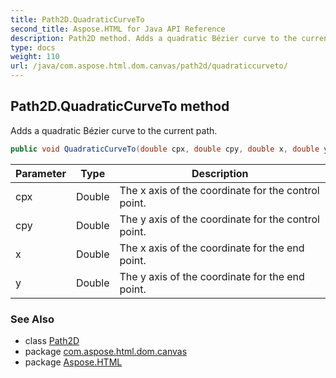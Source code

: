 ```yaml
---
title: Path2D.QuadraticCurveTo
second_title: Aspose.HTML for Java API Reference
description: Path2D method. Adds a quadratic Bézier curve to the current path
type: docs
weight: 110
url: /java/com.aspose.html.dom.canvas/path2d/quadraticcurveto/
---
```

## Path2D.QuadraticCurveTo method

Adds a quadratic Bézier curve to the current path.

```java
public void QuadraticCurveTo(double cpx, double cpy, double x, double y)
```

| Parameter | Type | Description |
| --- | --- | --- |
| cpx | Double | The x axis of the coordinate for the control point. |
| cpy | Double | The y axis of the coordinate for the control point. |
| x | Double | The x axis of the coordinate for the end point. |
| y | Double | The y axis of the coordinate for the end point. |

### See Also

* class [Path2D](../)
* package [com.aspose.html.dom.canvas](../../path2d/)
* package [Aspose.HTML](../../../)
